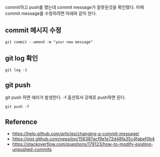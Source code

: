 commit하고 push를 했는데 commit message가 잘못된것을 확인했다.
이때 commit message를 수정하려면 아래와 같이 한다.

## commit 메시지 수정
```
git commit --amend -m "your new message"
```

## git log 확인
```
git log -1
```

## git push
git push 하면 에러가 발생한다.
-f 옵션줘서 강제로 push하면 된다.
```
git push -f
```

## Reference
* https://help.github.com/articles/changing-a-commit-message/
* https://gist.github.com/nepsilon/156387acf9e1e72d48fa35c4fabef0b4
* https://stackoverflow.com/questions/179123/how-to-modify-existing-unpushed-commits
